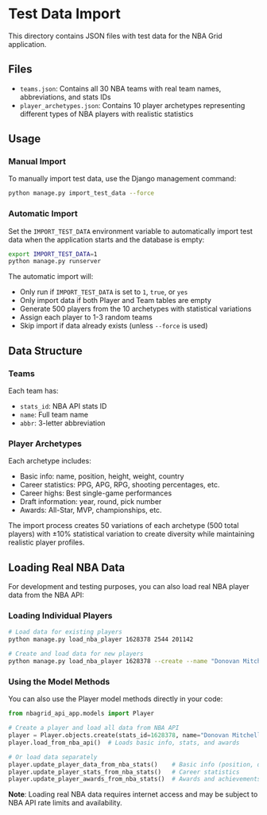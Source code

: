 # Test Data Import

This directory contains JSON files with test data for the NBA Grid application.

## Files

- `teams.json`: Contains all 30 NBA teams with real team names, abbreviations, and stats IDs
- `player_archetypes.json`: Contains 10 player archetypes representing different types of NBA players with realistic statistics

## Usage

### Manual Import

To manually import test data, use the Django management command:

```bash
python manage.py import_test_data --force
```

### Automatic Import

Set the `IMPORT_TEST_DATA` environment variable to automatically import test data when the application starts and the database is empty:

```bash
export IMPORT_TEST_DATA=1
python manage.py runserver
```

The automatic import will:
- Only run if `IMPORT_TEST_DATA` is set to `1`, `true`, or `yes`
- Only import data if both Player and Team tables are empty
- Generate 500 players from the 10 archetypes with statistical variations
- Assign each player to 1-3 random teams
- Skip import if data already exists (unless `--force` is used)

## Data Structure

### Teams
Each team has:
- `stats_id`: NBA API stats ID
- `name`: Full team name
- `abbr`: 3-letter abbreviation

### Player Archetypes
Each archetype includes:
- Basic info: name, position, height, weight, country
- Career statistics: PPG, APG, RPG, shooting percentages, etc.
- Career highs: Best single-game performances
- Draft information: year, round, pick number
- Awards: All-Star, MVP, championships, etc.

The import process creates 50 variations of each archetype (500 total players) with ±10% statistical variation to create diversity while maintaining realistic player profiles.

## Loading Real NBA Data

For development and testing purposes, you can also load real NBA player data from the NBA API:

### Loading Individual Players

```bash
# Load data for existing players
python manage.py load_nba_player 1628378 2544 201142

# Create and load data for new players
python manage.py load_nba_player 1628378 --create --name "Donovan Mitchell"
```

### Using the Model Methods

You can also use the Player model methods directly in your code:

```python
from nbagrid_api_app.models import Player

# Create a player and load all data from NBA API
player = Player.objects.create(stats_id=1628378, name="Donovan Mitchell")
player.load_from_nba_api()  # Loads basic info, stats, and awards

# Or load data separately
player.update_player_data_from_nba_stats()    # Basic info (position, draft, etc.)
player.update_player_stats_from_nba_stats()   # Career statistics
player.update_player_awards_from_nba_stats()  # Awards and achievements
```

**Note**: Loading real NBA data requires internet access and may be subject to NBA API rate limits and availability.